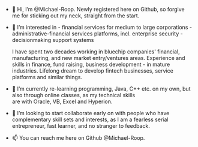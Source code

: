 - 👋 Hi, I’m @Michael-Roop. 
     Newly registered here on Github, so forgive me for sticking out my neck, straight from the start.

- 👀 I’m interested in 
          - financial services for medium to large corporations
          - administrative-financial services platforms, incl. enterprise security
          - decisionmaking support systems
                    
     I have spent two decades working in bluechip companies' financial, manufacturing, and new market entry/ventures
     areas. Experience and skills in finance, fund raising, business development - in mature industries.
     Lifelong dream to develop fintech businesses, service platforms and similar things.
     
- 🌱 I’m currently re-learning programming, Java, C++ etc. on my own, but also through online classes, as my technical skills  
     are with Oracle, VB, Excel and Hyperion. 

- 💞️ I’m looking to start collaborate early on with people who have complementary skill sets and interests, as I am a fearless serial
     entrepreneur, fast learner, and no stranger to feedback. 

- 📫 You can reach me here on Github @Michael-Roop. 





<!---
Michael-Roop/Michael-Roop is a ✨ special ✨ repository because its `README.md` (this file) appears on your GitHub profile.
You can click the Preview link to take a look at your changes.
--->
